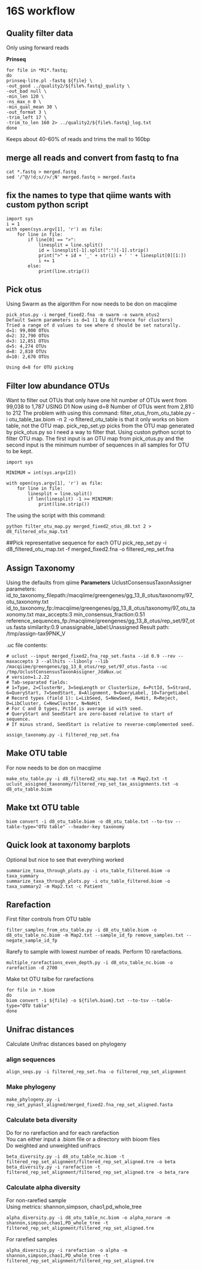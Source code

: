 # 16S workflow

## Quality filter data

Only using forward reads

**Prinseq**
```
for file in *R1*.fastq;
do
prinseq-lite.pl -fastq ${file} \
-out_good ../quality2/${file%.fastq}_quality \
-out_bad null \
-min_len 120 \
-ns_max_n 0 \
-min_qual_mean 30 \
-out_format 3 \
-trim_left 17 \
-trim_to_len 160 2> ../quality2/${file%.fastq}_log.txt
done
```

Keeps about 40-60% of reads and trims the mall to 160bp

## merge all reads and convert from fastq to fna
```
cat *.fastq > merged.fastq
sed '/^@/!d;s//>/;N' merged.fastq > merged.fasta
```

## fix the names to type that qiime wants with custom python script
```
import sys
i = 1
with open(sys.argv[1], 'r') as file:
	for line in file:
		if line[0] == ">":
			linesplit = line.split()
			id = linesplit[-1].split(":")[-1].strip()
			print(">" + id + '_' + str(i) + ' ' + linesplit[0][1:])
			i += 1
		else:
			print(line.strip())
```

## Pick otus
Using Swarm as the algorithm
For now needs to be don on macqiime
```
pick_otus.py -i merged_fixed2.fna -m swarm -o swarm_otus2
Default Swarm parameters is d=1 (1 bp difference for clusters)
Tried a range of d values to see where d should be set naturally.
d=1: 99,000 OTUs
d=2: 32,790 OTUs
d=3: 12,851 OTUs
d=5: 4,274 OTUs
d=8: 2,810 OTUs
d=10: 2,670 OTUs

Using d=8 for OTU picking

```

## Filter low abundance OTUs

Want to filter out OTUs that only have one hit
number of OTUs went from 99,038 to 1,787 USING D1
Now using d=8
Number of OTUs went from 2,810 to 212
The problem with using this command:
filter_otus_from_otu_table.py -i otu_table_tax.biom -n 2 -o filtered_otu_table
is that it only works on biom table, not the OTU map. pick_rep_set.yp picks from the OTU map generated by pick_otus.py so I need a way to filter that.
Using custon python script to filter OTU map. The first input is an OTU map from pick_otus.py and the second input is the minimum number of sequences in all samples for OTU to be kept.
```
import sys

MINIMUM = int(sys.argv[2])

with open(sys.argv[1], 'r') as file:
	for line in file:
		linesplit = line.split()
		if len(linesplit) -1 >= MINIMUM:
			print(line.strip())
```
The using the script with this command:
```
python filter_otu_map.py merged_fixed2_otus_d8.txt 2 > d8_filtered_otu_map.txt
```

##Pick representative sequence for each OTU
pick_rep_set.py -i d8_filtered_otu_map.txt -f merged_fixed2.fna -o filtered_rep_set.fna

## Assign Taxonomy
Using the defaults from qiime
**Parameters**
UclustConsensusTaxonAssigner parameters:
id_to_taxonomy_filepath:/macqiime/greengenes/gg_13_8_otus/taxonomy/97_otu_taxonomy.txt
id_to_taxonomy_fp:/macqiime/greengenes/gg_13_8_otus/taxonomy/97_otu_taxonomy.txt
max_accepts:3
min_consensus_fraction:0.51
reference_sequences_fp:/macqiime/greengenes/gg_13_8_otus/rep_set/97_otus.fasta
similarity:0.9
unassignable_label:Unassigned
Result path: /tmp/assign-tax9PNK_V

.uc file contents:
```
# uclust --input merged_fixed2.fna_rep_set.fasta --id 0.9 --rev --maxaccepts 3 --allhits --libonly --lib /macqiime/greengenes/gg_13_8_otus/rep_set/97_otus.fasta --uc /tmp/UclustConsensusTaxonAssigner_JdaNux.uc
# version=1.2.22
# Tab-separated fields:
# 1=Type, 2=ClusterNr, 3=SeqLength or ClusterSize, 4=PctId, 5=Strand, 6=QueryStart, 7=SeedStart, 8=Alignment, 9=QueryLabel, 10=TargetLabel
# Record types (field 1): L=LibSeed, S=NewSeed, H=Hit, R=Reject, D=LibCluster, C=NewCluster, N=NoHit
# For C and D types, PctId is average id with seed.
# QueryStart and SeedStart are zero-based relative to start of sequence.
# If minus strand, SeedStart is relative to reverse-complemented seed.
```

```
assign_taxonomy.py -i filtered_rep_set.fna
```

## Make OTU table
For now needs to be don on macqiime
```
make_otu_table.py -i d8_filtered2_otu_map.txt -m Map2.txt -t uclust_assigned_taxonomy/filtered_rep_set_tax_assignments.txt -o d8_otu_table.biom
```


## Make txt OTU table
```
biom convert -i d8_otu_table.biom -o d8_otu_table.txt --to-tsv --table-type="OTU table" --header-key taxonomy
```

## Quick look at taxonomy barplots
Optional but nice to see that everything worked
```
summarize_taxa_through_plots.py -i otu_table_filtered.biom -o taxa_summary
summarize_taxa_through_plots.py -i otu_table_filtered.biom -o taxa_summary2 -m Map2.txt -c Patient
```

## Rarefaction
First filter controls from OTU table

```
filter_samples_from_otu_table.py -i d8_otu_table.biom -o d8_otu_table_nc.biom -m Map2.txt --sample_id_fp remove_samples.txt --negate_sample_id_fp
```

Rarefy to sample with lowest number of reads. Perform 10 rarefactions.
```
multiple_rarefactions_even_depth.py -i d8_otu_table_nc.biom -o rarefaction -d 2700
```
Make txt OTU talbe for rarefactions
```
for file in *.biom
do 
biom convert -i ${file} -o ${file%.biom}.txt --to-tsv --table-type="OTU table"
done
```

## Unifrac distances
Calculate Unifrac distances based on phylogeny

### align sequences
```
align_seqs.py -i filtered_rep_set.fna -o filtered_rep_set_alignment
```

### Make phylogeny
```
make_phylogeny.py -i rep_set_pynast_aligned/merged_fixed2.fna_rep_set_aligned.fasta
```

### Calculate beta diversity

Do for no rarefaction and for each rarefaction\
You can either input a .biom file or a directory with bioom files\
Do weighted and unweighted unifracs
```
beta_diversity.py -i d8_otu_table_nc.biom -t filtered_rep_set_alignment/filtered_rep_set_aligned.tre -o beta
beta_diversity.py -i rarefaction -t filtered_rep_set_alignment/filtered_rep_set_aligned.tre -o beta_rare
```

### Calculate alpha diversity
For non-rarefied sample\
Using metrics: shannon,simpson, chao1,pd_whole_tree
```
alpha_diversity.py -i d8_otu_table_nc.biom -o alpha_norare -m shannon,simpson,chao1,PD_whole_tree -t filtered_rep_set_alignment/filtered_rep_set_aligned.tre
```
For rarefied samples
```
alpha_diversity.py -i rarefaction -o alpha -m shannon,simpson,chao1,PD_whole_tree -t filtered_rep_set_alignment/filtered_rep_set_aligned.tre
```